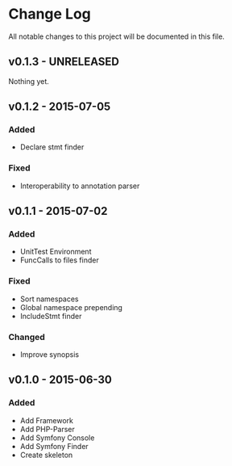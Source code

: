 # Change Log
All notable changes to this project will be documented in this file.

## v0.1.3 - UNRELEASED
Nothing yet.

## v0.1.2 - 2015-07-05
### Added
- Declare stmt finder

### Fixed
- Interoperability to annotation parser

## v0.1.1 - 2015-07-02
### Added
- UnitTest Environment
- FuncCalls to files finder

### Fixed
- Sort namespaces
- Global namespace prepending
- IncludeStmt finder

### Changed
- Improve synopsis

## v0.1.0 - 2015-06-30
### Added
- Add Framework
- Add PHP-Parser
- Add Symfony Console
- Add Symfony Finder
- Create skeleton
